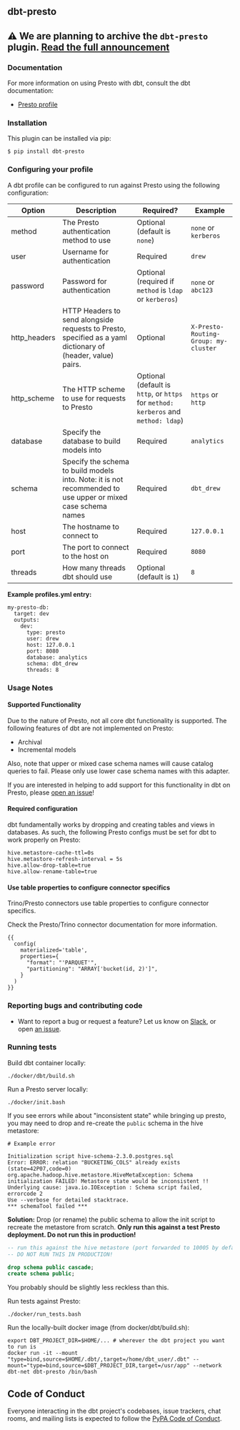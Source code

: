 ## dbt-presto

## ⚠️ We are planning to archive the `dbt-presto` plugin. [Read the full announcement](https://github.com/dbt-labs/dbt-presto/discussions/83)

### Documentation
For more information on using Presto with dbt, consult the dbt documentation:
- [Presto profile](https://docs.getdbt.com/docs/profile-presto)

### Installation
This plugin can be installed via pip:
```
$ pip install dbt-presto
```

### Configuring your profile

A dbt profile can be configured to run against Presto using the following configuration:

| Option  | Description                                        | Required?               | Example                  |
|---------|----------------------------------------------------|-------------------------|--------------------------|
| method  | The Presto authentication method to use | Optional (default is `none`)  | `none` or `kerberos` |
| user  | Username for authentication | Required  | `drew` |
| password  | Password for authentication | Optional (required if `method` is `ldap` or `kerberos`)  | `none` or `abc123` |
| http_headers | HTTP Headers to send alongside requests to Presto, specified as a yaml dictionary of (header, value) pairs. | Optional |  `X-Presto-Routing-Group: my-cluster`|
| http_scheme | The HTTP scheme to use for requests to Presto | Optional (default is `http`, or `https` for `method: kerberos` and `method: ldap`) | `https` or `http`
| database  | Specify the database to build models into | Required  | `analytics` |
| schema  | Specify the schema to build models into. Note: it is not recommended to use upper or mixed case schema names | Required | `dbt_drew` |
| host    | The hostname to connect to | Required | `127.0.0.1`  |
| port    | The port to connect to the host on | Required | `8080` |
| threads    | How many threads dbt should use | Optional (default is `1`) | `8` |



**Example profiles.yml entry:**
```
my-presto-db:
  target: dev
  outputs:
    dev:
      type: presto
      user: drew
      host: 127.0.0.1
      port: 8080
      database: analytics
      schema: dbt_drew
      threads: 8
```

### Usage Notes

#### Supported Functionality
Due to the nature of Presto, not all core dbt functionality is supported.
The following features of dbt are not implemented on Presto:
- Archival
- Incremental models

Also, note that upper or mixed case schema names will cause catalog queries to fail. Please only use lower case schema names with this adapter.

If you are interested in helping to add support for this functionality in dbt on Presto, please [open an issue](https://github.com/fishtown-analytics/dbt-presto/issues/new)!

#### Required configuration
dbt fundamentally works by dropping and creating tables and views in databases.
As such, the following Presto configs must be set for dbt to work properly on Presto:

```
hive.metastore-cache-ttl=0s
hive.metastore-refresh-interval = 5s
hive.allow-drop-table=true
hive.allow-rename-table=true
```

#### Use table properties to configure connector specifics

Trino/Presto connectors use table properties to configure connector specifics.

Check the Presto/Trino connector documentation for more information.

```
{{
  config(
    materialized='table',
    properties={
      "format": "'PARQUET'",
      "partitioning": "ARRAY['bucket(id, 2)']",
    }
  )
}}
```

### Reporting bugs and contributing code

-   Want to report a bug or request a feature? Let us know on [Slack](http://slack.getdbt.com/), or open [an issue](https://github.com/fishtown-analytics/dbt-presto/issues/new).

### Running tests
Build dbt container locally:

```
./docker/dbt/build.sh
```

Run a Presto server locally:

```
./docker/init.bash
```

If you see errors while about "inconsistent state" while bringing up presto,
you may need to drop and re-create the `public` schema in the hive metastore:
```
# Example error

Initialization script hive-schema-2.3.0.postgres.sql
Error: ERROR: relation "BUCKETING_COLS" already exists (state=42P07,code=0)
org.apache.hadoop.hive.metastore.HiveMetaException: Schema initialization FAILED! Metastore state would be inconsistent !!
Underlying cause: java.io.IOException : Schema script failed, errorcode 2
Use --verbose for detailed stacktrace.
*** schemaTool failed ***
```

**Solution:** Drop (or rename) the public schema to allow the init script to recreate the metastore from scratch. **Only run this against a test Presto deployment. Do not run this in production!**
```sql
-- run this against the hive metastore (port forwarded to 10005 by default)
-- DO NOT RUN THIS IN PRODUCTION!

drop schema public cascade;
create schema public;
```

You probably should be slightly less reckless than this.

Run tests against Presto:

```
./docker/run_tests.bash
```

Run the locally-built docker image (from docker/dbt/build.sh):
```
export DBT_PROJECT_DIR=$HOME/... # wherever the dbt project you want to run is
docker run -it --mount "type=bind,source=$HOME/.dbt/,target=/home/dbt_user/.dbt" --mount="type=bind,source=$DBT_PROJECT_DIR,target=/usr/app" --network dbt-net dbt-presto /bin/bash
```

## Code of Conduct

Everyone interacting in the dbt project's codebases, issue trackers, chat rooms, and mailing lists is expected to follow the [PyPA Code of Conduct](https://www.pypa.io/en/latest/code-of-conduct/).
